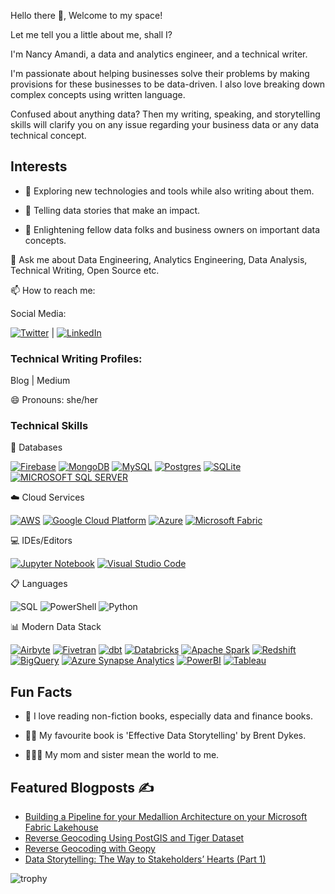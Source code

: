Hello there 👋, Welcome to my space!

Let me tell you a little about me, shall I?

I'm Nancy Amandi, a data and analytics engineer, and a technical writer.

I'm passionate about helping businesses solve their problems by making provisions for these businesses to be data-driven. I also love breaking down complex concepts using written language. 

Confused about anything data? Then my writing, speaking, and storytelling skills will clarify you on any issue regarding your business data or any data technical concept. 

## Interests

- 🌱 Exploring new technologies and tools while also writing about them.

- 🚀 Telling data stories that make an impact.

- 📖 Enlightening fellow data folks and business owners on important data concepts.

💬 Ask me about Data Engineering, Analytics Engineering, Data Analysis, Technical Writing, Open Source etc.

📫 How to reach me:

Social Media:

[![Twitter](https://img.shields.io/badge/Twitter-%231DA1F2.svg?style=for-the-badge&logo=Twitter&logoColor=white)](https://twitter.com/NancyAmandi?t=0LIBQYEhZaJYYUvYSFhNXw&s=09) | [![LinkedIn](https://img.shields.io/badge/linkedin-%230077B5.svg?style=for-the-badge&logo=linkedin&logoColor=white)](https://www.linkedin.com/in/nancy-amandi)


### Technical Writing Profiles:
Blog | Medium

😄 Pronouns: she/her

### Technical Skills

💾 Databases


[![Firebase](https://img.shields.io/badge/Firebase-039BE5?style=for-the-badge&logo=Firebase&logoColor=white)](https://firebase.google.com/)
[![MongoDB](https://img.shields.io/badge/MongoDB-%234ea94b.svg?style=for-the-badge&logo=mongodb&logoColor=white)](https://www.mongodb.com/)
[![MySQL](https://img.shields.io/badge/mysql-%2300f.svg?style=for-the-badge&logo=mysql&logoColor=white)](https://www.mysql.com/)
[![Postgres](https://img.shields.io/badge/postgres-%23316192.svg?style=for-the-badge&logo=postgresql&logoColor=white)](https://www.postgresql.org/)
[![SQLite](https://img.shields.io/badge/sqlite-%2307405e.svg?style=for-the-badge&logo=sqlite&logoColor=white)](https://www.sqlite.org/)
[![MICROSOFT SQL SERVER](https://img.shields.io/badge/Microsoft_SQL_Server-%23CC2927.svg?style=for-the-badge&logo=microsoft-sql-server&logoColor=white)]([https://www.sqlite.org/](https://azure.microsoft.com/en-us/))


☁️ Cloud Services

[![AWS](https://img.shields.io/badge/AWS-%23FF9900.svg?style=for-the-badge&logo=amazon-aws&logoColor=white)](https://aws.amazon.com/)
[![Google Cloud Platform](https://img.shields.io/badge/Google_Cloud_Platform-%234285F4.svg?style=for-the-badge&logo=google-cloud&logoColor=white)](https://cloud.google.com/)
[![Azure](https://img.shields.io/badge/azure-%230072C6.svg?style=for-the-badge&logo=microsoftazure&logoColor=white)](https://azure.microsoft.com/en-us/)
[![Microsoft Fabric](https://img.shields.io/badge/Microsoft_Fabric-%230078D6.svg?style=for-the-badge&logo=microsoft&logoColor=white)](https://www.microsoft.com/en-us/microsoft-fabric)


💻 IDEs/Editors

[![Jupyter Notebook](https://img.shields.io/badge/jupyter-%23FA0F00.svg?style=for-the-badge&logo=jupyter&logoColor=white)](https://jupyter.org/)
[![Visual Studio Code](https://img.shields.io/badge/Visual%20Studio%20Code-0078d7.svg?style=for-the-badge&logo=visual-studio-code&logoColor=white)](https://code.visualstudio.com/)


📋 Languages

![SQL](https://img.shields.io/badge/SQL-%23CC2927.svg?style=for-the-badge&logo=sql&logoColor=white)
![PowerShell](https://img.shields.io/badge/PowerShell-%235391FE.svg?style=for-the-badge&logo=powershell&logoColor=white)
![Python](https://img.shields.io/badge/python-3670A0?style=for-the-badge&logo=python&logoColor=ffdd54)


📊 Modern Data Stack

[![Airbyte](https://img.shields.io/badge/-airbyte-purple?style=for-the-badge&logo=airbyte&logoColor=white)](https://airbyte.com/)
[![Fivetran](https://img.shields.io/badge/-fivetran-blue?style=for-the-badge&logo=fivetran&logoColor=white)](https://www.fivetran.com/)
[![dbt](https://img.shields.io/badge/-dbt-orange?style=for-the-badge&logo=dbt&logoColor=white)](https://www.getdbt.com/)
[![Databricks](https://img.shields.io/badge/-databricks-orange?style=for-the-badge&logo=databricks&logoColor=white)](https://www.databricks.com/)
[![Apache Spark](https://img.shields.io/badge/Apache-Spark-orange.svg?style=for-the-badge&logo=apache-spark&logoColor=white)](https://spark.apache.org/)
[![Redshift](https://img.shields.io/badge/-Redshift-gray?style=for-the-badge&logo=amazon-redshift&logoColor=white)](https://aws.amazon.com/pm/redshift/)
[![BigQuery](https://img.shields.io/badge/-BigQuery-blue?style=for-the-badge&logo=google-cloud&logoColor=white)](https://cloud.google.com/bigquery)
[![Azure Synapse Analytics](https://img.shields.io/badge/Azure_Synapse_Analytics-green.svg?style=for-the-badge&logo=microsoft-azure&logoColor=white)](https://azure.microsoft.com/en-us/products/synapse-analytics/)
[![PowerBI](https://img.shields.io/badge/PowerBI-yellow.svg?style=for-the-badge&logo=powerbi&logoColor=white)](https://www.microsoft.com/en-us/power-platform/products/power-bi)
[![Tableau](https://img.shields.io/badge/Tableau-white.svg?style=for-the-badge&logo=tableau&logoColor=auto)](https://www.tableau.com/)


## Fun Facts

- 📖 I love reading non-fiction books, especially data and finance books. 

- 🧑‍🏫 My favourite book is 'Effective Data Storytelling' by Brent Dykes.

- 👩‍👧‍👧 My mom and sister mean the world to me.
  

## Featured Blogposts ✍️

<!-- MEDIUM:START -->
- [Building a Pipeline for your Medallion Architecture on your Microsoft Fabric Lakehouse](https://medium.com/@amandinancy16/building-a-pipeline-for-your-medallion-architecture-on-microsft-fabric-1fe40b63b2d3)
- [Reverse Geocoding Using PostGIS and Tiger Dataset](https://medium.com/@amandinancy16/reverse-geocoding-using-postgis-and-tiger-dataset-b59b60ca071b)
- [Reverse Geocoding with Geopy](https://medium.com/@amandinancy16/reverse-geocoding-with-geopy-c26cfb63f74c)
- [Data Storytelling: The Way to Stakeholders’ Hearts (Part 1)](https://medium.com/@amandinancy16/data-storytelling-the-way-to-stakeholders-hearts-part-1-fbfd0a308ad0)
<!-- MEDIUM:END -->

![trophy](https://github-profile-trophy.vercel.app/?username=Nancy9ice)
